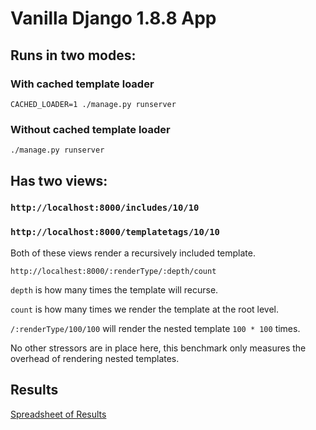 # Vanilla Django 1.8.8 App

## Runs in two modes:

### With cached template loader

```
CACHED_LOADER=1 ./manage.py runserver      
```

### Without cached template loader
```
./manage.py runserver
```

## Has two views:

### `http://localhost:8000/includes/10/10`

### `http://localhost:8000/templatetags/10/10`

Both of these views render a recursively included template.

`http://localhest:8000/:renderType/:depth/count`

`depth` is how many times the template will recurse.

`count` is how many times we render the template at the root level.

`/:renderType/100/100` will render the nested template `100 * 100` times.


No other stressors are in place here, this benchmark only measures the
overhead of rendering nested templates.


## Results

<a href="https://docs.google.com/spreadsheets/d/1iwWxPdsy4ifNH1viNFkScnYiYYAt_0JhuB9vO5c1r7Y/edit#gid=0">
  Spreadsheet of Results
</a>
